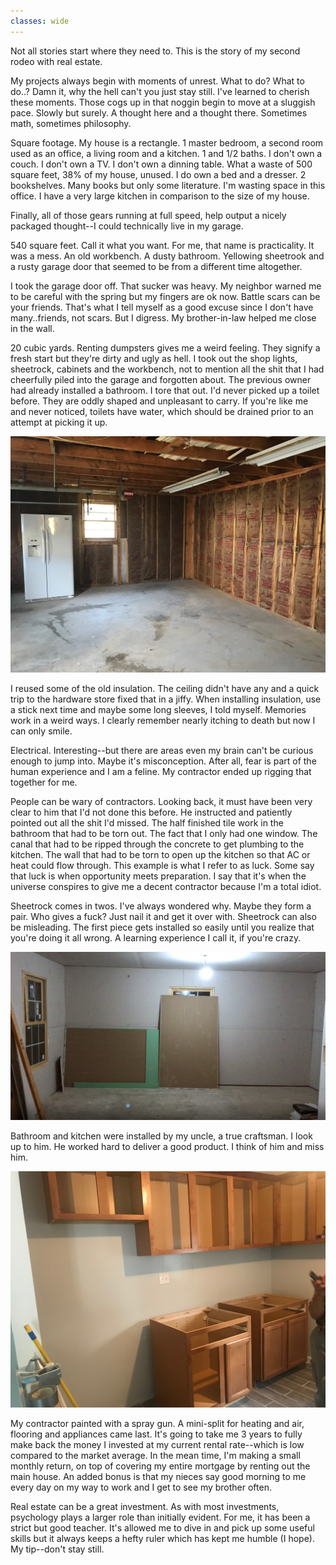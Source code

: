 ```yaml
---
classes: wide
---
```


Not all stories start where they need to. This is the story of my second rodeo with real estate.

My projects always begin with moments of unrest. What to do? What to do..? Damn it, why the hell can't you just stay still. I've learned to cherish these moments. Those cogs up in that noggin begin to move at a sluggish pace. Slowly but surely. A thought here and a thought there. Sometimes math, sometimes philosophy.

Square footage. My house is a rectangle. 1 master bedroom, a second room used as an office, a living room and a kitchen. 1 and 1/2 baths. I don't own a couch. I don't own a TV. I don't own a dinning table. What a waste of 500 square feet, 38% of my house, unused. I do own a bed and a dresser. 2 bookshelves. Many books but only some literature. I'm wasting space in this office. I have a very large kitchen in comparison to the size of my house. 

Finally, all of those gears running at full speed, help output a nicely packaged thought--I could technically live in my garage.

540 square feet. Call it what you want. For me, that name is practicality. It was a mess. An old workbench. A dusty bathroom. Yellowing sheetrook and a rusty garage door that seemed to be from a different time altogether.

I took the garage door off. That sucker was heavy. My neighbor warned me to be careful with the spring but my fingers are ok now. Battle scars can be your friends. That's what I tell myself as a good excuse since I don't have many..friends, not scars. But I digress. My brother-in-law helped me close in the wall.

20 cubic yards. Renting dumpsters gives me a weird feeling. They signify a fresh start but they're dirty and ugly as hell. I took out the shop lights, sheetrock, cabinets and the workbench, not to mention all the shit that I had cheerfully piled into the garage and forgotten about. The previous owner had already installed a bathroom. I tore that out. I'd never picked up a toilet before. They are oddly shaped and unpleasant to carry. If you're like me and never noticed, toilets have water, which should be drained prior to an attempt at picking it up.

![Garage](/assets/Clean_Garage.JPG)

I reused some of the old insulation. The ceiling didn't have any and a quick trip to the hardware store fixed that in a jiffy. When installing insulation, use a stick next time and maybe some long sleeves, I told myself. Memories work in a weird ways. I clearly remember nearly itching to death but now I can only smile.

Electrical. Interesting--but there are areas even my brain can't be curious enough to jump into. Maybe it's misconception. After all, fear is part of the human experience and I am a feline. My contractor ended up rigging that together for me. 

People can be wary of contractors. Looking back, it must have been very clear to him that I'd not done this before. He instructed and patiently pointed out all the shit I'd missed. The half finished tile work in the bathroom that had to be torn out. The fact that I only had one window. The canal that had to be ripped through the concrete to get plumbing to the kitchen. The wall that had to be torn to open up the kitchen so that AC or heat could flow through. This example is what I refer to as luck. Some say that luck is when opportunity meets preparation. I say that it's when the universe conspires to give me a decent contractor because I'm a total idiot.

Sheetrock comes in twos. I've always wondered why. Maybe they form a pair. Who gives a fuck? Just nail it and get it over with. Sheetrock can also be misleading. The first piece gets installed so easily until you realize that you're doing it all wrong. A learning experience I call it, if you're crazy.

![Sheetrock](/assets/Sheetrock_Installed.PNG)

Bathroom and kitchen were installed by my uncle, a true craftsman. I look up to him. He worked hard to deliver a good product. I think of him and miss him.

![Cabinets](/assets/Cabinet_Installation.JPG)

My contractor painted with a spray gun. A mini-split for heating and air, flooring and appliances came last. It's going to take me 3 years to fully make back the money I invested at my current rental rate--which is low compared to the market average. In the mean time, I'm making a small monthly return, on top of covering my entire mortgage by renting out the main house. An added bonus is that my nieces say good morning to me every day on my way to work and I get to see my brother often.

Real estate can be a great investment. As with most investments, psychology plays a larger role than initially evident. For me, it has been a strict but good teacher. It's allowed me to dive in and pick up some useful skills but it always keeps a hefty ruler which has kept me humble (I hope). My tip--don't stay still.